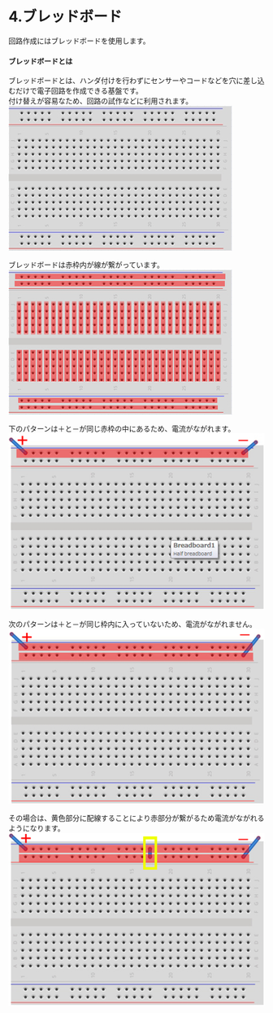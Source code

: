 # 4.ブレッドボード

回路作成にはブレッドボードを使用します。

#### **ブレッドボードとは**


ブレッドボードとは、ハンダ付けを行わずにセンサーやコードなどを穴に差し込むだけで電子回路を作成できる基盤です。
<br>
付け替えが容易なため、回路の試作などに利用されます。
<br>
![](bb1.jpeg)

ブレッドボードは赤枠内が線が繋がっています。
<br>
![](bb2.jpeg)

下のパターンは＋と－が同じ赤枠の中にあるため、電流がながれます。
<br>
![](bb3.jpeg)

次のパターンは＋と－が同じ枠内に入っていないため、電流がながれません。
<br>
![](bb4.jpeg)

その場合は、黄色部分に配線することにより赤部分が繋がるため電流がながれるようになります。
<br>
![](bb5.jpeg)